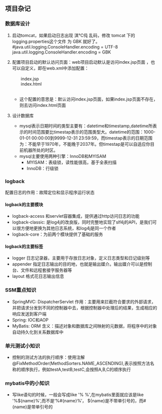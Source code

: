 ## 项目杂记
### 数据库设计
1. 启动tomcat，如果启动日志出现 淇℃伅 乱码，修改 tomcat 下的 logging.properties这个文件 为 GBK 就好了。<br>
\#java.util.logging.ConsoleHandler.encoding = UTF-8<br>
java.util.logging.ConsoleHandler.encoding = GBK

2. 配置项目启动的默认访问页面：web项目启动默认是访问index.jsp页面 ，也可以自定义，即在web.xml中添加配置：<br>
  <welcome-file-list><br>
&emsp;&emsp;<welcome-file>index.jsp</welcome-file><br>
&emsp;&emsp;<welcome-file>index.html</welcome-file><br>
  </welcome-file-list><br>
   * 这个配置的意思是：默认访问index.jsp页面，如果index.jsp页面不存在，则去访问index.html页面
  
3. 设计数据库
   * mysql表示日期时间的类型主要有：datetime和timestamp,datetime所表示的时间范围要比timestap表示的范围类型大。datetime的范围：1000-01-01 00:00:00到9999-12-31 23:59:59，而timestap表示的日期范围为：不能早于1970年，不能晚于2037年。但timestap是可以自适应你目前机器所处的时区。
   * mysql主要使用两种引擎：InnoDB和MYISAM
      + MYISAM：表级锁，读性能很高，基于全表扫描
      + InnoDB：行级锁

### logback
配置日志的作用：故障定位和显示程序运行状态
#### logback的主要模块 
* logback-access 和servlet容器集成，提供通过http访问日志的功能
* logback-classic: 是log4j的改良版，同时完整地实现了slf4j的API，是我们可以很方便地更换为其他日志系统，和log4j是同一个作者
* logback-core：为前两个模块提供了基础的服务
#### logback的主要标签
* logger 日志记录器，主要用于存放日志对象，定义日志类型和日记级别等
* appender 指定日志输出的目的地，也就是输出媒介。输出媒介可以是控制台、文件和远程套接字服务器等
* layout 格式花日志输出信息
      
### SSM重点知识
* SpringMVC: DispatcherServlet
作用：主要用来拦截符合要求的外部请求，并把请求分发到不同的控制器中去，根据控制器中处理后的结果，生成相应的响应发送到客户端
* Spring: IOC和AOP
* MyBatis: ORM 
含义：描述对象和数据库之间映射的元数据，将程序中的对象自动持久化到关系数据库中

### 单元测试小知识
* 控制的测试方法的执行顺序：使用注解@FixMethodOrder(MethodSorters.NAME_ASCENDING),表示按照方法名称的顺序执行，例如testA,testB,testC,会按照A,B,C的顺序执行

### mybatis中的小知识
* 写like语句的时候，一般会写成like '% %',在mybatis里面就应该是like '%${name}%',而不是‘%#{name}%’， ${name}是不带单引号的，而#{name}是带单引号的
